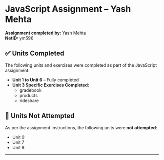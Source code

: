 # JavaScript Assignment – Yash Mehta

**Assignment completed by:** Yash Mehta  
**NetID:** ym596

## ✅ Units Completed

The following units and exercises were completed as part of the JavaScript assignment:

- **Unit 1 to Unit 6** – Fully completed  
- **Unit 3 Specific Exercises Completed:**
  - gradebook
  - products
  - rideshare

## 🚫 Units Not Attempted

As per the assignment instructions, the following units were **not attempted**:

- Unit 0
- Unit 7
- Unit 8

---

